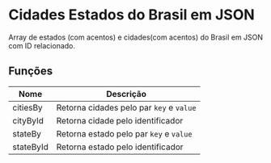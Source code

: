 Cidades Estados do Brasil em JSON
====================

Array de estados (com acentos) e cidades(com acentos) do Brasil em JSON com ID relacionado.

## Funções

| Nome       | Descrição                                |
|------------|------------------------------------------|
| citiesBy   | Retorna cidades pelo par `key` e `value` |
| cityById   | Retorna cidade pelo identificador        |
| stateBy    | Retorna estado pelo par `key` e `value`  |
| stateById  | Retorna estado pelo identificador        |